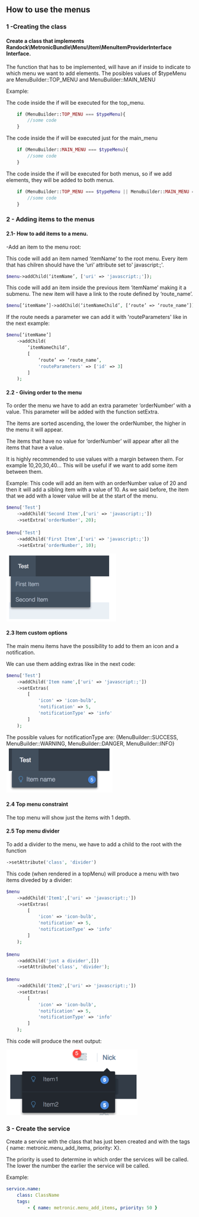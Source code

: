 ## How to use the menus

 
### 1 -Creating the class

#### Create a class that implements Randock\MetronicBundle\Menu\Item\MenuItemProviderInterface Interface.
 
The function that has to be implemented, will have an if inside to indicate to which menu we want to add elements. The posibles values of $typeMenu are MenuBuilder::TOP_MENU and MenuBuilder::MAIN_MENU
 
Example:

The code inside the if will be executed for the top_menu.
```php
    if (MenuBuilder::TOP_MENU === $typeMenu){
        //some code
    }
```
The code inside the if will be executed just for the main_menu

```php
    if (MenuBuilder::MAIN_MENU === $typeMenu){
        //some code
    }
```


The code inside the if will be executed for both menus, so if we add elements, they will be added to both menus.
```php
    if (MenuBuilder::TOP_MENU === $typeMenu || MenuBuilder::MAIN_MENU === $typeMenu) {
        //some code
    }
```
 
 

### 2 - Adding items to the menus

#### 2.1- How to add items to a menu.
 
-Add an item to the menu root:

This code will add an item named ‘itemName’ to the root menu. Every item that has chilren should have the ‘uri’ attribute set to' javascript:;'. 
 
```php
$menu->addChild(‘itemName’, ['uri' => 'javascript:;']); 
```
	
This code will add an item inside the previous item ‘itemName’ making it a submenu. The new item will have a link to the route defined by ‘route_name’.

```php
$menu[‘itemName’]->addChild(‘itemNameChild’, [‘route’ => ‘route_name’]);
```

If the route needs a parameter we can add it with 'routeParameters' like in the next example:

```php
$menu[‘itemName’]
    ->addChild(
        ‘itemNameChild’, 
        [
            ‘route’ => ‘route_name’, 
            'routeParameters' => ['id' => 3]
        ]
    );
```
 
#### 2.2 - Giving order to the menu
To order the menu we have to add an extra parameter ‘orderNumber’ with a value. This parameter will be added with the function setExtra. 

The items are sorted ascending, the lower the orderNumber, the higher in the menu it will appear.


The items that have no value for ‘orderNumber’ will appear after all the items that have a value.

It is highly recommended to use values with a margin between them. For example 10,20,30,40… This will be useful if we want to add some item between them.
 
Example:
	This code will add an item with an orderNumber value of 20 and then it will add a sibling item with a value of 10. As we said before, the item that we add with a lower value will be at the start of the menu.
```php
$menu['Test']
    ->addChild('Second Item',['uri' => 'javascript:;'])
    ->setExtra('orderNumber', 20);
    
$menu['Test']
    ->addChild('First Item',['uri' => 'javascript:;'])
    ->setExtra('orderNumber', 10);
```
![menus1](img/menus1.png)

#### 2.3 Item custom options
The main menu items have the possibility to add to them an icon and a notification.
	
We can use them adding extras like in the next code:
 
```php
$menu['Test']
    ->addChild('Item name',['uri' => 'javascript:;'])
    ->setExtras(
        [
            'icon' => 'icon-bulb',
            'notification' => 5,
            'notificationType' => 'info'
        ]
    );
```

The possible values for notificationType are: {MenuBuilder::SUCCESS, MenuBuilder::WARNING, MenuBuilder::DANGER, MenuBuilder::INFO} 
![menus2](img/menus2.png)


#### 2.4 Top menu constraint

The top menu will show just the items with 1 depth.
 
#### 2.5 Top menu divider

To add a divider to the menu, we have to add a child to the root with the function 
```php
->setAttribute('class', 'divider')
```
This code (when rendered in a topMenu) will produce a menu with two items diveded by a divider:

```php
$menu
    ->addChild('Item1',['uri' => 'javascript:;'])
    ->setExtras(
        [
            'icon' => 'icon-bulb',
            'notification' => 5,
            'notificationType' => 'info'
        ]
    );
    
$menu
    ->addChild('just a divider',[])
    ->setAttribute('class', 'divider');
    
$menu
    ->addChild('Item2',['uri' => 'javascript:;'])
    ->setExtras(
        [
            'icon' => 'icon-bulb',
            'notification' => 5,
            'notificationType' => 'info'
        ]
    );
```

This code will produce the next output:

![menus3](img/menus3.png)

 

### 3 - Create the service

Create a service with the class that has just been created and with the tags 
{ name: metronic.menu_add_items, priority: X}. 

The priority is used to determine in which order
the services will be called. The lower the number the earlier the service will be called.
 
Example:
```yaml
service.name:
    class: ClassName
    tags:
        - { name: metronic.menu_add_items, priority: 50 }
```


